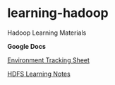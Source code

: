 # learning-hadoop
Hadoop Learning Materials

**Google Docs**

[Environment Tracking Sheet](https://docs.google.com/spreadsheets/d/1CXUpaf3HEyJ2ipY80ezcM0TH_6IlBhKm5iPJh5vnuaM/edit?usp=sharing)

[HDFS Learning Notes](https://docs.google.com/document/d/1uolsbvDejWKFqaZ8-DacIRslAGNUrYWFHuEJao94Dxk/edit?usp=sharing)

